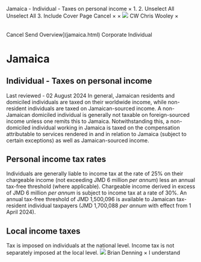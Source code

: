 Jamaica - Individual - Taxes on personal income
×
1.
2.
Unselect All
Unselect All
3.
Include Cover Page
Cancel
×
×
![](-/media/world-wide-tax-summaries/attachments/global---chris-wooley.ashx%3Frev=ac5e5f3223b34096b1afc2a6009c7320&revision=ac5e5f32-23b3-4096-b1af-c2a6009c7320&hash=859B7ADC84DC2CBEC9760E9E6EE7DE6D0A8BFCDF)
CW
Chris Wooley
×
######
Cancel
Send
Overview](jamaica.html)
Corporate
Individual
# Jamaica
## Individual - Taxes on personal income
Last reviewed - 02 August 2024
In general, Jamaican residents and domiciled individuals are taxed on their worldwide income, while non-resident individuals are taxed on Jamaican-sourced income. A non-Jamaican domiciled individual is generally not taxable on foreign-sourced income unless one remits this to Jamaica. Notwithstanding this, a non-domiciled individual working in Jamaica is taxed on the compensation attributable to services rendered in and in relation to Jamaica (subject to certain exceptions) as well as Jamaican-sourced income.
## Personal income tax rates
Individuals are generally liable to income tax at the rate of 25% on their chargeable income (not exceeding JMD 6 million *per annum*) less an annual tax-free threshold (where applicable). Chargeable income derived in excess of JMD 6 million *per annum* is subject to income tax at a rate of 30%.
An annual tax-free threshold of JMD 1,500,096 is available to Jamaican tax-resident individual taxpayers (JMD 1,700,088 *per annum* with effect from 1 April 2024).
## Local income taxes
Tax is imposed on individuals at the national level. Income tax is not separately imposed at the local level.
![](-/media/world-wide-tax-summaries/attachments/jamaica---brian-denning.ashx%3Frev=24a3dbb2d6a746a48f45224277f301fa&revision=24a3dbb2-d6a7-46a4-8f45-224277f301fa&hash=981737E120909F0B43796CEA7D812B335536CEF9)
Brian Denning
×
I understand